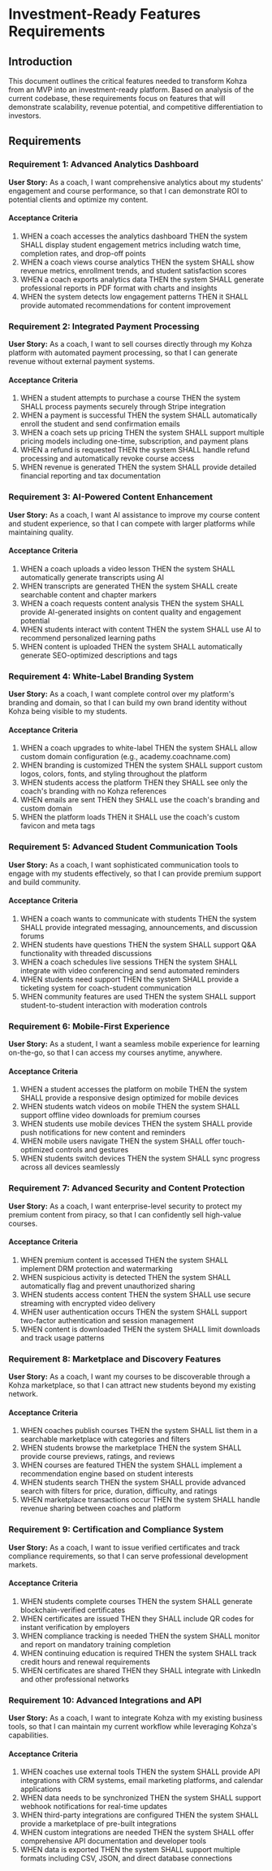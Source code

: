 # Investment-Ready Features Requirements

## Introduction

This document outlines the critical features needed to transform Kohza from an MVP into an investment-ready platform. Based on analysis of the current codebase, these requirements focus on features that will demonstrate scalability, revenue potential, and competitive differentiation to investors.

## Requirements

### Requirement 1: Advanced Analytics Dashboard

**User Story:** As a coach, I want comprehensive analytics about my students' engagement and course performance, so that I can demonstrate ROI to potential clients and optimize my content.

#### Acceptance Criteria

1. WHEN a coach accesses the analytics dashboard THEN the system SHALL display student engagement metrics including watch time, completion rates, and drop-off points
2. WHEN a coach views course analytics THEN the system SHALL show revenue metrics, enrollment trends, and student satisfaction scores
3. WHEN a coach exports analytics data THEN the system SHALL generate professional reports in PDF format with charts and insights
4. WHEN the system detects low engagement patterns THEN it SHALL provide automated recommendations for content improvement

### Requirement 2: Integrated Payment Processing

**User Story:** As a coach, I want to sell courses directly through my Kohza platform with automated payment processing, so that I can generate revenue without external payment systems.

#### Acceptance Criteria

1. WHEN a student attempts to purchase a course THEN the system SHALL process payments securely through Stripe integration
2. WHEN a payment is successful THEN the system SHALL automatically enroll the student and send confirmation emails
3. WHEN a coach sets up pricing THEN the system SHALL support multiple pricing models including one-time, subscription, and payment plans
4. WHEN a refund is requested THEN the system SHALL handle refund processing and automatically revoke course access
5. WHEN revenue is generated THEN the system SHALL provide detailed financial reporting and tax documentation

### Requirement 3: AI-Powered Content Enhancement

**User Story:** As a coach, I want AI assistance to improve my course content and student experience, so that I can compete with larger platforms while maintaining quality.

#### Acceptance Criteria

1. WHEN a coach uploads a video lesson THEN the system SHALL automatically generate transcripts using AI
2. WHEN transcripts are generated THEN the system SHALL create searchable content and chapter markers
3. WHEN a coach requests content analysis THEN the system SHALL provide AI-generated insights on content quality and engagement potential
4. WHEN students interact with content THEN the system SHALL use AI to recommend personalized learning paths
5. WHEN content is uploaded THEN the system SHALL automatically generate SEO-optimized descriptions and tags

### Requirement 4: White-Label Branding System

**User Story:** As a coach, I want complete control over my platform's branding and domain, so that I can build my own brand identity without Kohza being visible to my students.

#### Acceptance Criteria

1. WHEN a coach upgrades to white-label THEN the system SHALL allow custom domain configuration (e.g., academy.coachname.com)
2. WHEN branding is customized THEN the system SHALL support custom logos, colors, fonts, and styling throughout the platform
3. WHEN students access the platform THEN they SHALL see only the coach's branding with no Kohza references
4. WHEN emails are sent THEN they SHALL use the coach's branding and custom domain
5. WHEN the platform loads THEN it SHALL use the coach's custom favicon and meta tags

### Requirement 5: Advanced Student Communication Tools

**User Story:** As a coach, I want sophisticated communication tools to engage with my students effectively, so that I can provide premium support and build community.

#### Acceptance Criteria

1. WHEN a coach wants to communicate with students THEN the system SHALL provide integrated messaging, announcements, and discussion forums
2. WHEN students have questions THEN the system SHALL support Q&A functionality with threaded discussions
3. WHEN a coach schedules live sessions THEN the system SHALL integrate with video conferencing and send automated reminders
4. WHEN students need support THEN the system SHALL provide a ticketing system for coach-student communication
5. WHEN community features are used THEN the system SHALL support student-to-student interaction with moderation controls

### Requirement 6: Mobile-First Experience

**User Story:** As a student, I want a seamless mobile experience for learning on-the-go, so that I can access my courses anytime, anywhere.

#### Acceptance Criteria

1. WHEN a student accesses the platform on mobile THEN the system SHALL provide a responsive design optimized for mobile devices
2. WHEN students watch videos on mobile THEN the system SHALL support offline video downloads for premium courses
3. WHEN students use mobile devices THEN the system SHALL provide push notifications for new content and reminders
4. WHEN mobile users navigate THEN the system SHALL offer touch-optimized controls and gestures
5. WHEN students switch devices THEN the system SHALL sync progress across all devices seamlessly

### Requirement 7: Advanced Security and Content Protection

**User Story:** As a coach, I want enterprise-level security to protect my premium content from piracy, so that I can confidently sell high-value courses.

#### Acceptance Criteria

1. WHEN premium content is accessed THEN the system SHALL implement DRM protection and watermarking
2. WHEN suspicious activity is detected THEN the system SHALL automatically flag and prevent unauthorized sharing
3. WHEN students access content THEN the system SHALL use secure streaming with encrypted video delivery
4. WHEN user authentication occurs THEN the system SHALL support two-factor authentication and session management
5. WHEN content is downloaded THEN the system SHALL limit downloads and track usage patterns

### Requirement 8: Marketplace and Discovery Features

**User Story:** As a coach, I want my courses to be discoverable through a Kohza marketplace, so that I can attract new students beyond my existing network.

#### Acceptance Criteria

1. WHEN coaches publish courses THEN the system SHALL list them in a searchable marketplace with categories and filters
2. WHEN students browse the marketplace THEN the system SHALL provide course previews, ratings, and reviews
3. WHEN courses are featured THEN the system SHALL implement a recommendation engine based on student interests
4. WHEN students search THEN the system SHALL provide advanced search with filters for price, duration, difficulty, and ratings
5. WHEN marketplace transactions occur THEN the system SHALL handle revenue sharing between coaches and platform

### Requirement 9: Certification and Compliance System

**User Story:** As a coach, I want to issue verified certificates and track compliance requirements, so that I can serve professional development markets.

#### Acceptance Criteria

1. WHEN students complete courses THEN the system SHALL generate blockchain-verified certificates
2. WHEN certificates are issued THEN they SHALL include QR codes for instant verification by employers
3. WHEN compliance tracking is needed THEN the system SHALL monitor and report on mandatory training completion
4. WHEN continuing education is required THEN the system SHALL track credit hours and renewal requirements
5. WHEN certificates are shared THEN they SHALL integrate with LinkedIn and other professional networks

### Requirement 10: Advanced Integrations and API

**User Story:** As a coach, I want to integrate Kohza with my existing business tools, so that I can maintain my current workflow while leveraging Kohza's capabilities.

#### Acceptance Criteria

1. WHEN coaches use external tools THEN the system SHALL provide API integrations with CRM systems, email marketing platforms, and calendar applications
2. WHEN data needs to be synchronized THEN the system SHALL support webhook notifications for real-time updates
3. WHEN third-party integrations are configured THEN the system SHALL provide a marketplace of pre-built integrations
4. WHEN custom integrations are needed THEN the system SHALL offer comprehensive API documentation and developer tools
5. WHEN data is exported THEN the system SHALL support multiple formats including CSV, JSON, and direct database connections